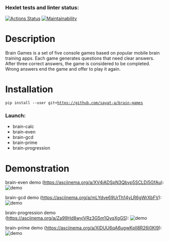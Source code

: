 ### Hexlet tests and linter status:
[![Actions Status](https://github.com/sayat-a/python-project-49/actions/workflows/hexlet-check.yml/badge.svg)](https://github.com/sayat-a/python-project-49/actions)
[![Maintainability](https://api.codeclimate.com/v1/badges/ea3fe633e82fcc866f94/maintainability)](https://codeclimate.com/github/sayat-a/python-project-49/maintainability)
# Description
Brain Games is a set of five console games based on popular mobile brain training apps. Each game generates questions that need clear answers.
After three correct answers, the game is considered to be completed. Wrong answers end the game and offer to play it again.
# Installation
<code>pip install --user git+https://github.com/sayat-a/brain-games</code>
### Launch:
* brain-calc
* brain-even
* brain-gcd
* brain-prime
* brain-progression
# Demonstration
brain-even demo (https://asciinema.org/a/XV4iADSpN3Qbvp5SCLDi5GfAu):
![demo](https://github.com/sayat-a/python-project-49/blob/main/demo/demo-brain-even.gif)

brain-gcd demo (https://asciinema.org/a/mLYdve69UrTh14yLR6gWrXbFV):
![demo](https://github.com/sayat-a/python-project-49/blob/main/demo/demo-brain-gcd.gif)

brain-progression demo (https://asciinema.org/a/Za99Hd8wyiVRz3G5m1QyqXgGS):
![demo](https://github.com/sayat-a/python-project-49/blob/main/demo/demo-brain-progression.gif)

brain-prime demo (https://asciinema.org/a/XlDUU6qA6ugwKpll8R26i0Kl9):
![demo](https://github.com/sayat-a/python-project-49/blob/main/demo/demo-brain-prime.gif)
